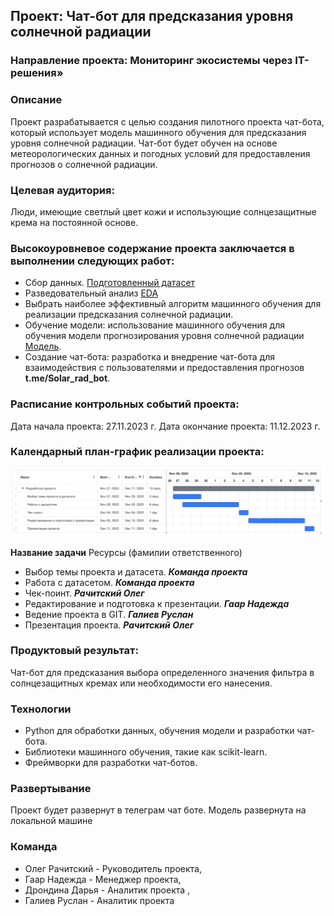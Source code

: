 ## Проект: Чат-бот для предсказания уровня солнечной радиации

### Направление проекта: Мониторинг экосистемы через IT-решения»

### Описание
Проект разрабатывается с целью создания пилотного проекта чат-бота, который использует модель машинного обучения для предсказания уровня солнечной радиации. Чат-бот будет обучен на основе метеорологических данных и погодных условий для предоставления прогнозов о солнечной радиации.

### Целевая аудитория: 
Люди, имеющие светлый цвет кожи и использующие солнцезащитные крема на постоянной основе. 

### Высокоуровневое содержание проекта заключается в выполнении следующих работ:
- Сбор данных. [Подготовленный датасет](SolarPrediction.csv)
- Разведовательный анализ [EDA](eda.ipynb)
- Выбрать наиболее эффективный алгоритм машинного обучения для реализации предсказания солнечной радиации.
- Обучение модели: использование машинного обучения для обучения модели прогнозирования уровня солнечной радиации [Модель](catboost.ipynb).
- Создание чат-бота: разработка и внедрение чат-бота для взаимодействия с пользователями и предоставления прогнозов **t.me/Solar_rad_bot**.

### Расписание контрольных событий проекта: 
Дата начала проекта: 27.11.2023 г. 
Дата окончание проекта: 11.12.2023 г.

### Календарный план-график реализации проекта:
![](календарь_проекта.png)

**Название задачи**	Ресурсы (фамилии ответственного)
- Выбор темы проекта и датасета. ***Команда проекта***
- Работа с датасетом. ***Команда проекта***
- Чек-поинт. ***Рачитский Олег***
- Редактирование и подготовка к презентации. ***Гаар Надежда***
- Ведение проекта в GIT. ***Галиев Руслан***
- Презентация проекта. ***Рачитский Олег***

### Продуктовый результат: 
Чат-бот для предсказания выбора определенного значения фильтра в солнцезащитных кремах или необходимости его нанесения. 

### Технологии
- Python для обработки данных, обучения модели и разработки чат-бота.
- Библиотеки машинного обучения, такие как scikit-learn.
- Фреймворки для разработки чат-ботов.

### Развертывание
Проект будет развернут в телеграм чат боте. Модель развернута на локальной машине

### Команда
- Олег Рачитский - Руководитель проекта, 
- Гаар Надежда - Менеджер проекта, 
- Дрондина Дарья - Аналитик проекта , 
- Галиев Руслан - Аналитик проекта 